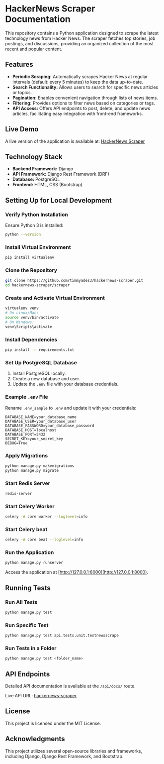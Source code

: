 # HackerNews Scraper Documentation

This repository contains a Python application designed to scrape the latest technology news from Hacker News. The scraper fetches top stories, job postings, and discussions, providing an organized collection of the most recent and popular content.

## Features
- **Periodic Scraping:** Automatically scrapes Hacker News at regular intervals (default: every 5 minutes) to keep the data up-to-date.
- **Search Functionality:** Allows users to search for specific news articles or topics.
- **Pagination:** Enables convenient navigation through lists of news items.
- **Filtering:** Provides options to filter news based on categories or tags.
- **API Access:** Offers API endpoints to post, delete, and update news articles, facilitating easy integration with front-end frameworks.

## Live Demo
A live version of the application is available at: [HackerNews Scraper](https://hackernews-scraper.onrender.com/)

## Technology Stack
- **Backend Framework:** Django
- **API Framework:** Django Rest Framework (DRF)
- **Database:** PostgreSQL
- **Frontend:** HTML, CSS (Bootstrap)

## Setting Up for Local Development

### Verify Python Installation
Ensure Python 3 is installed:
```bash
python --version
```

### Install Virtual Environment
```bash
pip install virtualenv
```

### Clone the Repository
```bash
git clone https://github.com/timmyades3/hackernews-scraper.git
cd hackernews-scraper/scraper
```

### Create and Activate Virtual Environment
```bash
virtualenv venv
# On Linux/Mac:
source venv/bin/activate
# On Windows:
venv\Scripts\activate
```

### Install Dependencies
```bash
pip install -r requirements.txt
```

### Set Up PostgreSQL Database
1. Install PostgreSQL locally.
2. Create a new database and user.
3. Update the `.env` file with your database credentials.

### Example `.env` File
Rename `.env_sample` to `.env` and update it with your credentials:
```
DATABASE_NAME=your_database_name
DATABASE_USER=your_database_user
DATABASE_PASSWORD=your_database_password
DATABASE_HOST=localhost
DATABASE_PORT=5432
SECRET_KEY=your_secret_key
DEBUG=True 
```

### Apply Migrations
```bash
python manage.py makemigrations
python manage.py migrate
```

### Start Redis Server
```bash
redis-server
```

### Start Celery Worker
```bash
celery -A core worker --loglevel=info
```

### Start Celery beat
```bash
celery -A core beat --loglevel=info 
```

### Run the Application
```bash
python manage.py runserver
```
Access the application at [http://127.0.0.1:8000](http://127.0.0.1:8000).

## Running Tests
### Run All Tests
```bash
python manage.py test
```

### Run Specific Test
```bash
python manage.py test api.tests.unit.testnewsscrape
```

### Run Tests in a Folder
```bash
python manage.py test <folder_name>
```

## API Endpoints
Detailed API documentation is available at the `/api/docs/` route.

Live API URL: [hackernews-scraper](https://hackernews-scraper.onrender.com/swagger/)

## License
This project is licensed under the MIT License.

## Acknowledgments
This project utilizes several open-source libraries and frameworks, including Django, Django Rest Framework, and Bootstrap.
